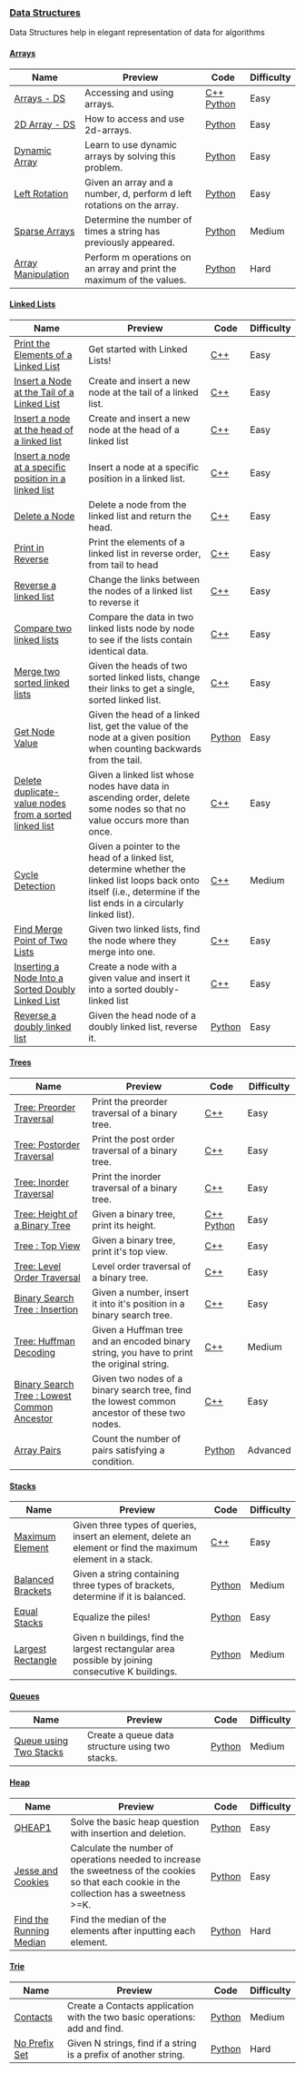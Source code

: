 
### [Data Structures](https://www.hackerrank.com/domains/data-structures)
Data Structures help in elegant representation of data for algorithms


#### [Arrays](https://www.hackerrank.com/domains/data-structures/arrays)

Name | Preview | Code | Difficulty
---- | ------- | ---- | ----------
[Arrays - DS](https://www.hackerrank.com/challenges/arrays-ds)|Accessing and using arrays.|[C++](arrays/arrays-ds.cpp) [Python](arrays/arrays-ds.py)|Easy
[2D Array - DS](https://www.hackerrank.com/challenges/2d-array)|How to access and use 2d-arrays.|[Python](arrays/2d-array.py)|Easy
[Dynamic Array](https://www.hackerrank.com/challenges/dynamic-array)|Learn to use dynamic arrays by solving this problem.|[Python](arrays/dynamic-array.py)|Easy
[Left Rotation](https://www.hackerrank.com/challenges/array-left-rotation)|Given an array and a number, d, perform d left rotations on the array.|[Python](arrays/array-left-rotation.py)|Easy
[Sparse Arrays](https://www.hackerrank.com/challenges/sparse-arrays)|Determine the number of times a string has previously appeared.|[Python](arrays/sparse-arrays.py)|Medium
[Array Manipulation](https://www.hackerrank.com/challenges/crush)|Perform m operations on an array and print the maximum of the values.|[Python](arrays/crush.py)|Hard

#### [Linked Lists](https://www.hackerrank.com/domains/data-structures/linked-lists)

Name | Preview | Code | Difficulty
---- | ------- | ---- | ----------
[Print the Elements of a Linked List](https://www.hackerrank.com/challenges/print-the-elements-of-a-linked-list)|Get started with Linked Lists!|[C++](linked-lists/print-the-elements-of-a-linked-list.cpp)|Easy
[Insert a Node at the Tail of a Linked List](https://www.hackerrank.com/challenges/insert-a-node-at-the-tail-of-a-linked-list)|Create and insert a new node at the tail of a linked list.|[C++](linked-lists/insert-a-node-at-the-tail-of-a-linked-list.cpp)|Easy
[Insert a node at the head of a linked list](https://www.hackerrank.com/challenges/insert-a-node-at-the-head-of-a-linked-list)|Create and insert a new node at the head of a linked list|[C++](linked-lists/insert-a-node-at-the-head-of-a-linked-list.cpp)|Easy
[Insert a node at a specific position in a linked list](https://www.hackerrank.com/challenges/insert-a-node-at-a-specific-position-in-a-linked-list)|Insert a node at a specific position in a linked list.|[C++](linked-lists/insert-a-node-at-a-specific-position-in-a-linked-list.cpp)|Easy
[Delete a Node](https://www.hackerrank.com/challenges/delete-a-node-from-a-linked-list)|Delete a node from the linked list and return the head.|[C++](linked-lists/delete-a-node-from-a-linked-list.cpp)|Easy
[Print in Reverse](https://www.hackerrank.com/challenges/print-the-elements-of-a-linked-list-in-reverse)|Print the elements of a linked list in reverse order, from tail to head|[C++](linked-lists/print-the-elements-of-a-linked-list-in-reverse.cpp)|Easy
[Reverse a linked list](https://www.hackerrank.com/challenges/reverse-a-linked-list)|Change the links between the nodes of a linked list to reverse it|[C++](linked-lists/reverse-a-linked-list.cpp)|Easy
[Compare two linked lists](https://www.hackerrank.com/challenges/compare-two-linked-lists)|Compare the data in two linked lists node by node to see if the lists contain identical data.|[C++](linked-lists/compare-two-linked-lists.cpp)|Easy
[Merge two sorted linked lists](https://www.hackerrank.com/challenges/merge-two-sorted-linked-lists)|Given the heads of two sorted linked lists, change their links to get a single, sorted linked list.|[C++](linked-lists/merge-two-sorted-linked-lists.cpp)|Easy
[Get Node Value](https://www.hackerrank.com/challenges/get-the-value-of-the-node-at-a-specific-position-from-the-tail)|Given the head of a linked list, get the value of the node at a given position when counting backwards from the tail.|[Python](linked-lists/get-the-value-of-the-node-at-a-specific-position-from-the-tail.py)|Easy
[Delete duplicate-value nodes from a sorted linked list](https://www.hackerrank.com/challenges/delete-duplicate-value-nodes-from-a-sorted-linked-list)|Given a linked list whose nodes have data in ascending order, delete some nodes so that no value occurs more than once.|[C++](linked-lists/delete-duplicate-value-nodes-from-a-sorted-linked-list.cpp)|Easy
[Cycle Detection](https://www.hackerrank.com/challenges/detect-whether-a-linked-list-contains-a-cycle)|Given a pointer to the head of a linked list, determine whether the linked list loops back onto itself (i.e., determine if the list ends in a circularly linked list).|[C++](linked-lists/detect-whether-a-linked-list-contains-a-cycle.cpp)|Medium
[Find Merge Point of Two Lists](https://www.hackerrank.com/challenges/find-the-merge-point-of-two-joined-linked-lists)|Given two linked lists, find the node where they merge into one.|[C++](linked-lists/find-the-merge-point-of-two-joined-linked-lists.cpp)|Easy
[Inserting a Node Into a Sorted Doubly Linked List](https://www.hackerrank.com/challenges/insert-a-node-into-a-sorted-doubly-linked-list)|Create a node with a given value and insert it into a sorted doubly-linked list|[C++](linked-lists/insert-a-node-into-a-sorted-doubly-linked-list.cpp)|Easy
[Reverse a doubly linked list](https://www.hackerrank.com/challenges/reverse-a-doubly-linked-list)|Given the head node of a doubly linked list, reverse it.|[Python](linked-lists/reverse-a-doubly-linked-list.py)|Easy

#### [Trees](https://www.hackerrank.com/domains/data-structures/trees)

Name | Preview | Code | Difficulty
---- | ------- | ---- | ----------
[Tree: Preorder Traversal](https://www.hackerrank.com/challenges/tree-preorder-traversal)|Print the preorder traversal of a binary tree.|[C++](trees/tree-preorder-traversal.cpp)|Easy
[Tree: Postorder Traversal](https://www.hackerrank.com/challenges/tree-postorder-traversal)|Print the post order traversal of a binary tree.|[C++](trees/tree-postorder-traversal.cpp)|Easy
[Tree: Inorder Traversal](https://www.hackerrank.com/challenges/tree-inorder-traversal)|Print the inorder traversal of a binary tree.|[C++](trees/tree-inorder-traversal.cpp)|Easy
[Tree: Height of a Binary Tree](https://www.hackerrank.com/challenges/tree-height-of-a-binary-tree)|Given a binary tree, print its height.|[C++](trees/tree-height-of-a-binary-tree.cpp) [Python](trees/tree-height-of-a-binary-tree.py)|Easy
[Tree : Top View](https://www.hackerrank.com/challenges/tree-top-view)|Given a binary tree, print it's top view.|[C++](trees/tree-top-view.cpp)|Easy
[Tree: Level Order Traversal](https://www.hackerrank.com/challenges/tree-level-order-traversal)|Level order traversal of a binary tree.|[C++](trees/tree-level-order-traversal.cpp)|Easy
[Binary Search Tree : Insertion](https://www.hackerrank.com/challenges/binary-search-tree-insertion)|Given a number, insert it into it's position in a binary search tree.|[C++](trees/binary-search-tree-insertion.cpp)|Easy
[Tree: Huffman Decoding ](https://www.hackerrank.com/challenges/tree-huffman-decoding)|Given a Huffman tree and an encoded binary string, you have to print the original string.|[C++](trees/tree-huffman-decoding.cpp)|Medium
[Binary Search Tree : Lowest Common Ancestor](https://www.hackerrank.com/challenges/binary-search-tree-lowest-common-ancestor)|Given two nodes of a binary search tree, find the lowest common ancestor of these two nodes.|[C++](trees/binary-search-tree-lowest-common-ancestor.cpp)|Easy
[Array Pairs](https://www.hackerrank.com/challenges/array-pairs)|Count the number of pairs satisfying a condition.|[Python](trees/array-pairs.py)|Advanced

#### [Stacks](https://www.hackerrank.com/domains/data-structures/stacks)

Name | Preview | Code | Difficulty
---- | ------- | ---- | ----------
[Maximum Element](https://www.hackerrank.com/challenges/maximum-element)|Given three types of queries, insert an element, delete an element or find the maximum element in a stack.|[C++](stacks/maximum-element.cpp)|Easy
[Balanced Brackets](https://www.hackerrank.com/challenges/balanced-brackets)|Given a string containing three types of brackets, determine if it is balanced.|[Python](stacks/balanced-brackets.py)|Medium
[Equal Stacks](https://www.hackerrank.com/challenges/equal-stacks)|Equalize the piles!|[Python](stacks/equal-stacks.py)|Easy
[Largest Rectangle ](https://www.hackerrank.com/challenges/largest-rectangle)|Given n buildings, find the largest rectangular area possible by joining consecutive K buildings.|[Python](stacks/largest-rectangle.py)|Medium

#### [Queues](https://www.hackerrank.com/domains/data-structures/queues)

Name | Preview | Code | Difficulty
---- | ------- | ---- | ----------
[Queue using Two Stacks](https://www.hackerrank.com/challenges/queue-using-two-stacks)|Create a queue data structure using two stacks.|[Python](queues/queue-using-two-stacks.py)|Medium

#### [Heap](https://www.hackerrank.com/domains/data-structures/heap)

Name | Preview | Code | Difficulty
---- | ------- | ---- | ----------
[QHEAP1](https://www.hackerrank.com/challenges/qheap1)|Solve the basic heap question with insertion and deletion.|[Python](heap/qheap1.py)|Easy
[Jesse and Cookies](https://www.hackerrank.com/challenges/jesse-and-cookies)|Calculate the number of operations needed to increase the sweetness of the cookies so that each cookie in the collection has a sweetness >=K.|[Python](heap/jesse-and-cookies.py)|Easy
[Find the Running Median](https://www.hackerrank.com/challenges/find-the-running-median)|Find the median of the elements after inputting each element.|[Python](heap/find-the-running-median.py)|Hard

#### [Trie](https://www.hackerrank.com/domains/data-structures/trie)

Name | Preview | Code | Difficulty
---- | ------- | ---- | ----------
[Contacts](https://www.hackerrank.com/challenges/contacts)|Create a Contacts application with the two basic operations: add and find.|[Python](trie/contacts.py)|Medium
[No Prefix Set](https://www.hackerrank.com/challenges/no-prefix-set)|Given N strings, find if a string is a prefix of another string.|[Python](trie/no-prefix-set.py)|Hard

